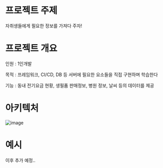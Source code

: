 
# 프로젝트 주제

자취생들에게 필요한 정보를 가져다 주자!

# 프로젝트 개요

인원 : 1인개발 

목적 : 프레임워크, CI/CD, DB 등 서버에 필요한 요소들을 직접 구현하며 학습한다

기능 : 동내 전기요금 현황, 생필품 판매정보, 병원 정보, 날씨 등의 데이터를 제공


# 아키텍처

![image](https://github.com/user-attachments/assets/cd52d4ef-28bf-434a-af54-5836b6d622a0)


# 예시

이후 추가 예정..
